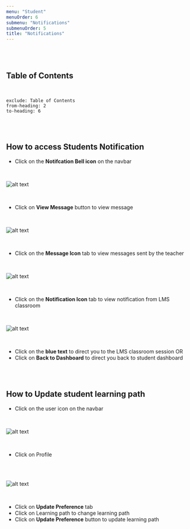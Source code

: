 ```yaml
---
menu: "Student"
menuOrder: 6
submenu: "Notifications"
submenuOrder: 5
title: "Notifications"
---
```



<br />
<br />

## Table of Contents

<br />

```toc
exclude: Table of Contents
from-heading: 2
to-heading: 6
```

<br />
<br />


## How to access Students Notification

* Click on the **Notifcation Bell icon** on the navbar

<br />

  ![alt text](/images/NotificationBell.png "Title")

<br />

* Click on **View Message** button to view message

<br />

  ![alt text](/images/ViewMessage.png "Title")

<br />

 * Click on the **Message Icon** tab to view messages sent by the teacher

 <br />

  ![alt text](/images/MessageIcon.png "Title")

<br />

* Click on the **Notification Icon** tab to view notification from LMS classroom

 <br />

  ![alt text](/images/NotificationIcon.png "Title")

<br />

* Click on the **blue text** to direct you to the LMS classroom session OR
* Click on **Back to Dashboard** to direct you back to student dashboard
<br />
<br />


## How to Update student learning path

* Click on the user icon on the navbar

<br />

  ![alt text](/images/UserIcon.png "Title")

<br />

* Click on Profile
<br />
<br />

![alt text](/images/UpdatePreferences.png "Title")

<br />

* Click on **Update Preference** tab
* Click on Learning path to change learning path
* Click on **Update Preference** button to update learning path

<br/>
<br/>




